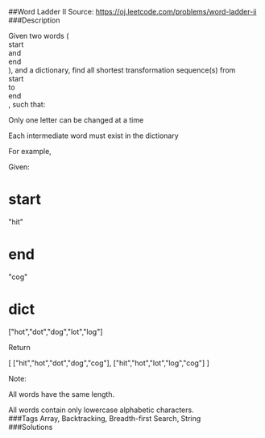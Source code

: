 ##Word Ladder II
Source: https://oj.leetcode.com/problems/word-ladder-ii  
###Description

                

Given two words (  
start  
 and   
end  
), and a dictionary, find all shortest transformation sequence(s) from   
start  
 to   
end  
, such that:
  

  

  
Only one letter can be changed at a time  

  
Each intermediate word must exist in the dictionary  

  


  

For example,
  

  

Given:  

  
start  
 =   
"hit"  

  
end  
 =   
"cog"  

  
dict  
 =   
["hot","dot","dog","lot","log"]  

  

  

Return  

  

  [
    ["hit","hot","dot","dog","cog"],
    ["hit","hot","lot","log","cog"]
  ]
  



  

  
Note:  

  

  
All words have the same length.  

  
All words contain only lowercase alphabetic characters.  
###Tags
Array, Backtracking, Breadth-first Search, String  
###Solutions